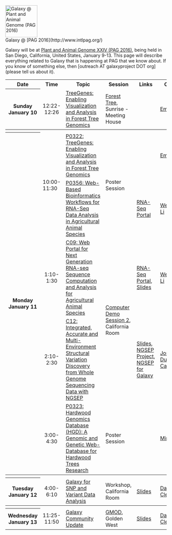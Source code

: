 <div class='center'><a href='http://www.intlpag.org/'><img src='/Images/Logos/PAGLogo300.png' alt='Galaxy @ Plant and Animal Genome (PAG 2016)' height="100" /></a>
</div>

<div class="title">Galaxy @ [PAG 2016](http://www.intlpag.org/)</div>

Galaxy will be at [Plant and Animal Genome XXIV (PAG 2016)](http://www.intlpag.org/), being held in San Diego, California, United States, January 9-13.  This page will describe everything related to Galaxy that is happening at PAG that we know about.  If you know of something else, then [outreach AT galaxyproject DOT org](please tell us about it).

<table>
  <tr class="th" >
    <th> Date </th>
    <th> Time </th>
    <th> Topic </th>
    <th> Session </th>
    <th> Links </th>
    <th> Contact </th>
  </tr>
  <tr>
    <th> Sunday<br />January 10 </th>
    <td style=" text-align: center;"> 12:22-12:26 </td>
    <td> <a href='https://pag.confex.com/pag/xxiv/meetingapp.cgi/Paper/19738'>TreeGenes: Enabling Visualization and Analysis in Forest Tree Genomics</a> </td>
    <td> <a href='https://pag.confex.com/pag/xxiv/meetingapp.cgi/Session/3093'>Forest Tree</a>, Sunrise - Meeting House </td>
    <td> </td>
    <td> <a href='https://pag.confex.com/pag/xxiv/meetingapp.cgi/Person/34155'>Emily Grau</a> </td>
  </tr>
  <tr>
    <th colspan=6> </th>
  </tr>
  <tr>
    <th rowspan=5> Monday<br />January 11 </th>
    <td rowspan=2> 10:00-11:30 </td>
    <td> <a href='https://pag.confex.com/pag/xxiv/meetingapp.cgi/Paper/21193'>P0322: TreeGenes: Enabling Visualization and Analysis in Forest Tree Genomics</a> </td>
    <td rowspan=2> Poster Session </td>
    <td> </td>
    <td> <a href='https://pag.confex.com/pag/xxiv/meetingapp.cgi/Person/34155'>Emily Grau</a> </td>
  </tr>
  <tr>
    <td> <a href='https://pag.confex.com/pag/xxiv/meetingapp.cgi/Paper/19563'>P0356: Web-Based Bioinformatics Workflows for RNA-Seq Data Analysis in Agricultural Animal Species</a> </td>
    <td> <a href='http://weizhongli-lab.org/RNA-seq'>RNA-Seq Portal</a> </td>
    <td> <a href='https://pag.confex.com/pag/xxiv/meetingapp.cgi/Person/37842'>Weizhong Li</a> </td>
  </tr>
  <tr>
    <td style=" text-align: center;"> 1:10-1:30 </td>
    <td> <a href='https://pag.confex.com/pag/xxiv/meetingapp.cgi/Paper/19663'>C09: Web Portal for Next Generation RNA-seq Sequence Computation and Analysis for Agricultural Animal Species</a> </td>
    <td rowspan=2> <a href='https://pag.confex.com/pag/xxiv/meetingapp.cgi/Session/3269'>Computer Demo Session 2</a>, California Room  </td>
    <td> <a href='http://weizhongli-lab.org/RNA-seq'>RNA-Seq Portal</a>, <a href='https://pag.confex.com/pag/xxiv/recordingredirect.cgi/id/1918'>Slides</a> </td>
    <td> <a href='https://pag.confex.com/pag/xxiv/meetingapp.cgi/Person/37842'>Weizhong Li</a> </td>
  </tr>
  <tr>
    <td style=" text-align: center;"> 2:10-2:30 </td>
    <td> <a href='https://pag.confex.com/pag/xxiv/meetingapp.cgi/Paper/19823'>C12: Integrated, Accurate and Multi-Environment Structural Variation Discovery from Whole Genome Sequencing Data with NGSEP</a> </td>
    <td> <a href='ATTACHMENT_URLDocuments/Presentations/2016_PAG_NGSEP.pdf'>Slides</a>, <a href='http://sourceforge.net/projects/ngsep/'>NGSEP Project</a>, <a href='http://sourceforge.net/projects/ngsep/files/galaxy/'>NGSEP for Galaxy</a> </td>
    <td> <a href='https://pag.confex.com/pag/xxiv/meetingapp.cgi/Person/21453'>Jorge A. Duitama Castellanos</a> </td>
  </tr>
  <tr>
    <td style=" text-align: center;"> 3:00-4:30 </td>
    <td> <a href='https://pag.confex.com/pag/xxiv/meetingapp.cgi/Paper/21155'>P0323: Hardwood Genomics Database (HGD): A Genomic and Genetic Web-Database for Hardwood Trees Research</a> </td>
    <td> Poster Session </td>
    <td> </td>
    <td> <a href='https://pag.confex.com/pag/xxiv/meetingapp.cgi/Person/40214'>Ming Chen</a> </td>
  </tr>
  <tr>
    <th colspan=6> </th>
  </tr>
  <tr>
    <th> Tuesday<br />January 12 </th>
    <td style=" text-align: center;"> 4:00-6:10</td>
    <td> <a href='https://pag.confex.com/pag/xxiv/meetingapp.cgi/Session/3098'>Galaxy for SNP and Variant Data Analysis</a> </td>
    <td> Workshop, California Room </td>
    <td> <a href='ATTACHMENT_URLDocuments/Presentations/2016_PAG_VariantAnalysis.pdf'>Slides</a> </td>
    <td> <a href='/DaveClements/'>Dave Clements</a> </td>
  </tr>
  <tr>
    <th colspan=6> </th>
  </tr>
  <tr>
    <th rowspan=2> Wednesday<br />January 13 </th>
    <td style=" text-align: center;"> 11:25-11:50 </td>
    <td> <a href='https://pag.confex.com/pag/xxiv/meetingapp.cgi/Paper/21816'>Galaxy Community Update</a> </td>
    <td> <a href='https://pag.confex.com/pag/xxiv/meetingapp.cgi/Session/3109'>GMOD</a>, Golden West </td>
    <td> <a href='ATTACHMENT_URLDocuments/Presentations/2016_PAG_GalaxyUpdate.pdf'>Slides</a> </td>
    <td> <a href='/DaveClements/'>Dave Clements</a> </td>
  </tr>
</table>

